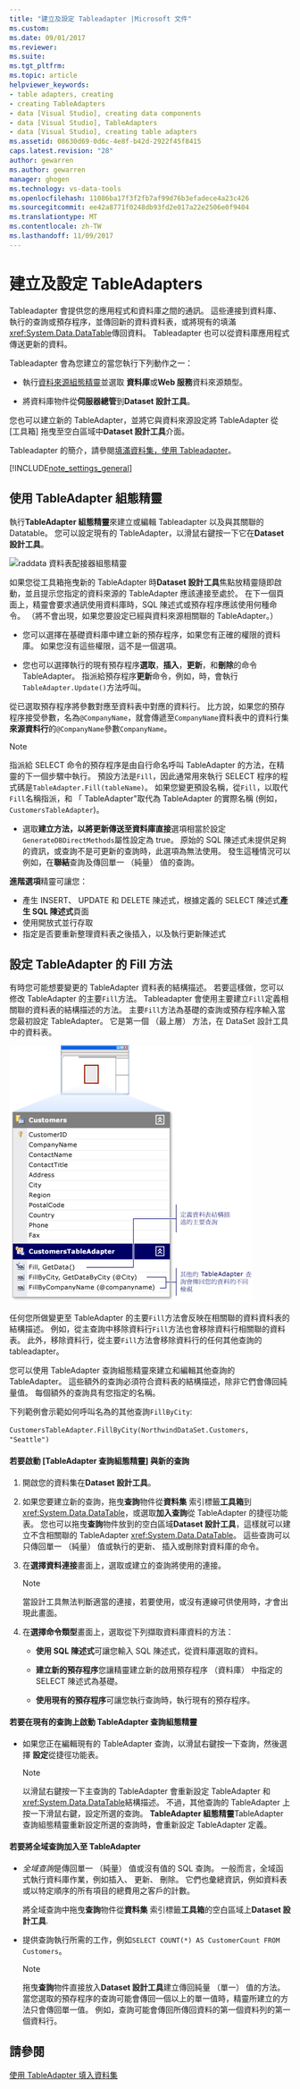 ```yaml
---
title: "建立及設定 Tableadapter |Microsoft 文件"
ms.custom: 
ms.date: 09/01/2017
ms.reviewer: 
ms.suite: 
ms.tgt_pltfrm: 
ms.topic: article
helpviewer_keywords:
- table adapters, creating
- creating TableAdapters
- data [Visual Studio], creating data components
- data [Visual Studio], TableAdapters
- data [Visual Studio], creating table adapters
ms.assetid: 08630d69-0d6c-4e8f-b42d-2922f45f8415
caps.latest.revision: "28"
author: gewarren
ms.author: gewarren
manager: ghogen
ms.technology: vs-data-tools
ms.openlocfilehash: 11086ba17f3f2fb7af99d76b3efadece4a23c426
ms.sourcegitcommit: ee42a8771f0248db93fd2e017a22e2506e0f9404
ms.translationtype: MT
ms.contentlocale: zh-TW
ms.lasthandoff: 11/09/2017
---
```

# <a name="create-and-configure-tableadapters"></a>建立及設定 TableAdapters
Tableadapter 會提供您的應用程式和資料庫之間的通訊。 這些連接到資料庫、 執行的查詢或預存程序，並傳回新的資料資料表，或將現有的填滿<xref:System.Data.DataTable>傳回資料。 Tableadapter 也可以從資料庫應用程式傳送更新的資料。  
  
Tableadapter 會為您建立的當您執行下列動作之一：  
  
-   執行[資料來源組態精靈](../data-tools/media/data-source-configuration-wizard.png)並選取 **資料庫**或**Web 服務**資料來源類型。  
  
-   將資料庫物件從**伺服器總管**到**Dataset 設計工具**。  
  
您也可以建立新的 TableAdapter，並將它與資料來源設定將 TableAdapter 從 [工具箱] 拖曳至空白區域中**Dataset 設計工具**介面。  
  
Tableadapter 的簡介，請參閱[填滿資料集，使用 Tableadapter](../data-tools/fill-datasets-by-using-tableadapters.md)。  
  
[!INCLUDE[note_settings_general](../data-tools/includes/note_settings_general_md.md)]  
  
## <a name="use-the-tableadapter-configuration-wizard"></a>使用 TableAdapter 組態精靈  
執行**TableAdapter 組態精靈**來建立或編輯 Tableadapter 以及與其關聯的 Datatable。 您可以設定現有的 TableAdapter，以滑鼠右鍵按一下它在**Dataset 設計工具**。  
  
![raddata 資料表配接器組態精靈](../data-tools/media/raddata-table-adapter-configuration-wizard.png "raddata 資料表配接器組態精靈")  
  
如果您從工具箱拖曳新的 TableAdapter 時**Dataset 設計工具**焦點放精靈隨即啟動，並且提示您指定的資料來源的 TableAdapter 應該連接至處於。 在下一個頁面上，精靈會要求通訊使用資料庫時，SQL 陳述式或預存程序應該使用何種命令。 （將不會出現，如果您要設定已經與資料來源相關聯的 TableAdapter。）  
  
-   您可以選擇在基礎資料庫中建立新的預存程序，如果您有正確的權限的資料庫。 如果您沒有這些權限，這不是一個選項。  
  
-   您也可以選擇執行的現有預存程序**選取**，**插入**，**更新**，和**刪除**的命令TableAdapter。 指派給預存程序**更新**命令，例如，時，會執行`TableAdapter.Update()`方法呼叫。  
  
從已選取預存程序將參數對應至資料表中對應的資料行。 比方說，如果您的預存程序接受參數，名為`@CompanyName`，就會傳遞至`CompanyName`資料表中的資料行集**來源資料行**的`@CompanyName`參數`CompanyName`。  
  
> [!NOTE]
>  指派給 SELECT 命令的預存程序是由自行命名呼叫 TableAdapter 的方法，在精靈的下一個步驟中執行。 預設方法是`Fill`，因此通常用來執行 SELECT 程序的程式碼是`TableAdapter.Fill(tableName)`。 如果您變更預設名稱，從`Fill`，以取代`Fill`名稱指派，和 「 TableAdapter"取代為 TableAdapter 的實際名稱 (例如， `CustomersTableAdapter`)。  
  
-   選取**建立方法，以將更新傳送至資料庫直接**選項相當於設定`GenerateDBDirectMethods`屬性設定為 true。 原始的 SQL 陳述式未提供足夠的資訊，或查詢不是可更新的查詢時，此選項為無法使用。 發生這種情況可以例如，在**聯結**查詢及傳回單一 （純量） 值的查詢。  
  
**進階選項**精靈可讓您：  
- 產生 INSERT、 UPDATE 和 DELETE 陳述式，根據定義的 SELECT 陳述式**產生 SQL 陳述式**頁面
- 使用開放式並行存取
- 指定是否要重新整理資料表之後插入，以及執行更新陳述式  
  
## <a name="configure-a-tableadapters-fill-method"></a>設定 TableAdapter 的 Fill 方法  
有時您可能想要變更的 TableAdapter 資料表的結構描述。 若要這樣做，您可以修改 TableAdapter 的主要`Fill`方法。 Tableadapter 會使用主要建立`Fill`定義相關聯的資料表的結構描述的方法。 主要`Fill`方法為基礎的查詢或預存程序輸入當您最初設定 TableAdapter。 它是第一個 （最上層） 方法，在 DataSet 設計工具中的資料表。  
  
![具有多個查詢的 TableAdapter](../data-tools/media/tableadapter.gif "TableAdapter")  
  
任何您所做變更至 TableAdapter 的主要`Fill`方法會反映在相關聯的資料資料表的結構描述。 例如，從主查詢中移除資料行`Fill`方法也會移除資料行相關聯的資料表。 此外，移除資料行，從主要`Fill`方法會移除資料行的任何其他查詢的 tableadapter。  
  
您可以使用 TableAdapter 查詢組態精靈來建立和編輯其他查詢的 TableAdapter。 這些額外的查詢必須符合資料表的結構描述，除非它們會傳回純量值。  每個額外的查詢具有您指定的名稱。  
 
下列範例會示範如何呼叫名為的其他查詢`FillByCity`:  
 
`CustomersTableAdapter.FillByCity(NorthwindDataSet.Customers, "Seattle")`  
  
#### <a name="to-start-the-tableadapter-query-configuration-wizard-with-a-new-query"></a>若要啟動 [TableAdapter 查詢組態精靈] 與新的查詢  
  
1.  開啟您的資料集在**Dataset 設計工具**。  
  
2.  如果您要建立新的查詢，拖曳**查詢**物件從**資料集** 索引標籤**工具箱**到<xref:System.Data.DataTable>，或選取**加入查詢**從 TableAdapter 的捷徑功能表。 您也可以拖曳**查詢**物件放到的空白區域**Dataset 設計工具**，這樣就可以建立不含相關聯的 TableAdapter <xref:System.Data.DataTable>。 這些查詢可以只傳回單一 （純量） 值或執行的更新、 插入或刪除對資料庫的命令。  
  
3.  在**選擇資料連接**畫面上，選取或建立的查詢將使用的連接。  
  
    > [!NOTE]
    >  當設計工具無法判斷適當的連接，若要使用，或沒有連線可供使用時，才會出現此畫面。  
  
4.  在**選擇命令類型**畫面上，選取從下列擷取資料庫資料的方法：  
  
    -   **使用 SQL 陳述式**可讓您輸入 SQL 陳述式，從資料庫選取的資料。  
  
    -   **建立新的預存程序**您讓精靈建立新的啟用預存程序 （資料庫） 中指定的 SELECT 陳述式為基礎。  
  
    -   **使用現有的預存程序**可讓您執行查詢時，執行現有的預存程序。  
  
#### <a name="to-start-the-tableadapter-query-configuration-wizard-on-an-existing-query"></a>若要在現有的查詢上啟動 TableAdapter 查詢組態精靈  
  
-   如果您正在編輯現有的 TableAdapter 查詢，以滑鼠右鍵按一下查詢，然後選擇 **設定**從捷徑功能表。  
  
    > [!NOTE]
    >  以滑鼠右鍵按一下主查詢的 TableAdapter 會重新設定 TableAdapter 和<xref:System.Data.DataTable>結構描述。 不過，其他查詢的 TableAdapter 上按一下滑鼠右鍵，設定所選的查詢。 **TableAdapter 組態精靈**TableAdapter 查詢組態精靈重新設定所選的查詢時，會重新設定 TableAdapter 定義。  
  
#### <a name="to-add-a-global--query-to-a-tableadapter"></a>若要將全域查詢加入至 TableAdapter  
  
-   *全域查詢*是傳回單一 （純量） 值或沒有值的 SQL 查詢。 一般而言，全域函式執行資料庫作業，例如插入、 更新、 刪除。 它們也彙總資訊，例如資料表或以特定順序的所有項目的總費用之客戶的計數。  
  
     將全域查詢中拖曳**查詢**物件從**資料集** 索引標籤**工具箱**的空白區域上**Dataset 設計工具**.  
  
-   提供查詢執行所需的工作，例如`SELECT COUNT(*) AS CustomerCount FROM Customers`。  
  
    > [!NOTE]
    >  拖曳**查詢**物件直接放入**Dataset 設計工具**建立傳回純量 （單一） 值的方法。 當您選取的預存程序的查詢可能會傳回一個以上的單一值時，精靈所建立的方法只會傳回單一值。 例如，查詢可能會傳回所傳回資料的第一個資料列的第一個資料行。

## <a name="see-also"></a>請參閱
[使用 TableAdapter 填入資料集](../data-tools/fill-datasets-by-using-tableadapters.md)